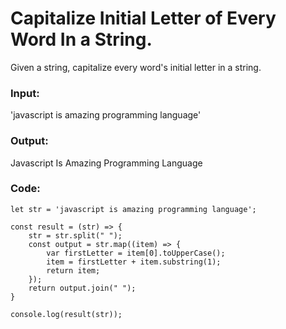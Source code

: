 # Capitalize Initial Letter of Every Word In a String.

Given a string, capitalize every word's initial letter in a string.

### Input:

'javascript is amazing programming language'

### Output:

Javascript Is Amazing Programming Language

### Code:

```
let str = 'javascript is amazing programming language';

const result = (str) => {
    str = str.split(" ");
    const output = str.map((item) => {
        var firstLetter = item[0].toUpperCase();
        item = firstLetter + item.substring(1);
        return item;
    });
    return output.join(" ");
}

console.log(result(str));
```
